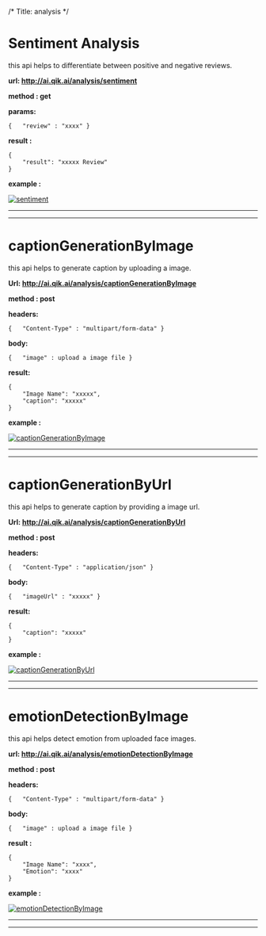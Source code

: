 /*
Title: analysis
*/

# Sentiment Analysis 

this api helps to differentiate between positive and negative reviews.


**url: http://ai.qik.ai/analysis/sentiment**

**method : get**

**params:**

    {   "review" : "xxxx" }

**result :**

    {
        "result": "xxxxx Review"
    }

**example :**

[![sentiment](%image_url%/comodo/sentiment.png "sentiment")](%image_url%/comodo/sentiment.png "sentiment")

------------
------------

# captionGenerationByImage

this api helps to generate caption by uploading a image.

**Url: http://ai.qik.ai/analysis/captionGenerationByImage**

**method : post**

**headers:**

    {   "Content-Type" : "multipart/form-data" }

**body:**

    {   "image" : upload a image file }

**result:**

    {
        "Image Name": "xxxxx",
        "caption": "xxxxx"
    }


**example :**

[![captionGenerationByImage](%image_url%/comodo/captionGenerationByImage.png "captionGenerationByImage")](%image_url%/comodo/captionGenerationByImage.png "captionGenerationByImage")

------------
------------

# captionGenerationByUrl

this api helps to generate caption by providing a image url.

**Url: http://ai.qik.ai/analysis/captionGenerationByUrl**

**method : post**

**headers:**

    {   "Content-Type" : "application/json" }

**body:**

    {   "imageUrl" : "xxxxx" }

**result:**

    {
        "caption": "xxxxx"
    }


**example :**

[![captionGenerationByUrl](%image_url%/comodo/captionGenerationByUrl.png "captionGenerationByUrl")](%image_url%/comodo/captionGenerationByUrl.png "captionGenerationByUrl")

------------
------------


# emotionDetectionByImage

this api helps detect emotion from uploaded face images.

**url: http://ai.qik.ai/analysis/emotionDetectionByImage**

**method : post**

**headers:**

    {   "Content-Type" : "multipart/form-data" }

**body:**

    {   "image" : upload a image file }

**result :**

    {
        "Image Name": "xxxx",
        "Emotion": "xxxx"
    }

**example :**

[![emotionDetectionByImage](%image_url%/comodo/emotionDetectionByImage.png "emotionDetectionByImage")](%image_url%/comodo/emotionDetectionByImage.png "emotionDetectionByImage")

------------
------------